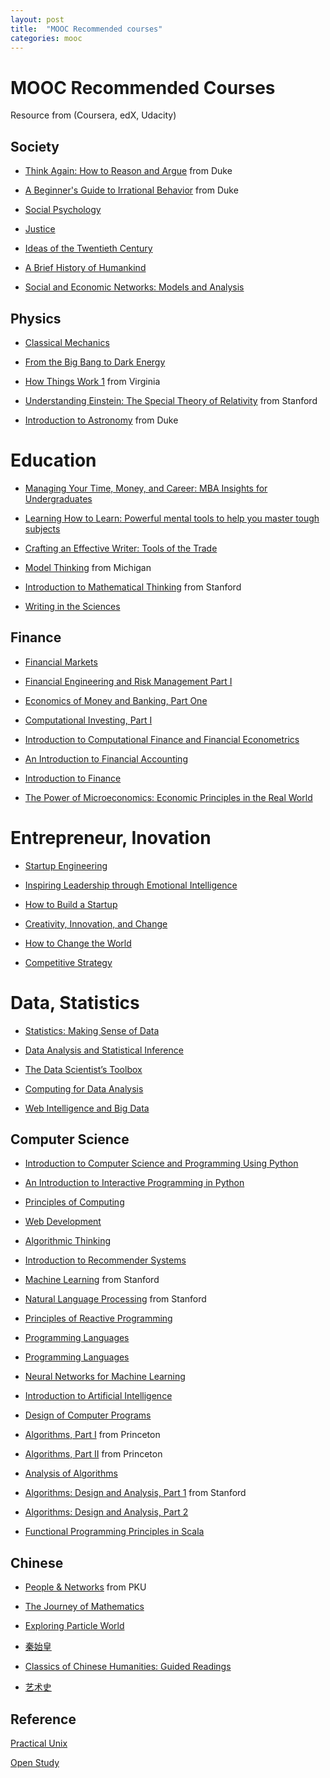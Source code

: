 ```yaml
---
layout: post
title:  "MOOC Recommended courses"
categories: mooc
---
```


# MOOC Recommended Courses

Resource from (Coursera, edX, Udacity)

## Society

* [Think Again: How to Reason and Argue](https://www.coursera.org/course/thinkagain) from Duke

* [A Beginner's Guide to Irrational Behavior](https://www.coursera.org/course/behavioralecon) from Duke

* [Social Psychology](https://www.coursera.org/course/socialpsychology)

* [Justice](https://www.edx.org/course/harvardx/harvardx-er22-1x-justice-1408#.U_Y_rLxdXFI)

* [Ideas of the Twentieth Century](https://www.edx.org/course/utaustinx/utaustinx-ut-2-02x-ideas-twentieth-2631#.U_ZANbxdXFJ)

* [A Brief History of Humankind](https://www.coursera.org/course/humankind)

* [Social and Economic Networks: Models and Analysis](https://www.coursera.org/course/networksonline)

## Physics

* [Classical Mechanics](https://www.edx.org/course/mitx/mitx-8-01x-classical-mechanics-853#.U_Y_8LxdXFI)

* [From the Big Bang to Dark Energy](https://www.coursera.org/course/bigbang)

* [How Things Work 1](https://www.coursera.org/course/howthingswork1) from Virginia

* [Understanding Einstein: The Special Theory of Relativity](https://www.coursera.org/course/einstein) from Stanford

* [Introduction to Astronomy](https://www.coursera.org/course/introastro) from Duke


# Education

* [Managing Your Time, Money, and Career: MBA Insights for Undergraduates](https://www.coursera.org/course/managingmoney)

* [Learning How to Learn: Powerful mental tools to help you master tough subjects](https://www.coursera.org/course/learning)


* [Crafting an Effective Writer: Tools of the Trade](https://www.coursera.org/course/basicwriting)

* [Model Thinking](https://www.coursera.org/course/modelthinking) from Michigan

* [Introduction to Mathematical Thinking](https://www.coursera.org/course/maththink) from Stanford

* [Writing in the Sciences](https://www.coursera.org/course/sciwrite)

## Finance

* [Financial Markets](https://www.coursera.org/course/financialmarkets)

* [Financial Engineering and Risk Management Part I](https://class.coursera.org/fe1-001)

* [Economics of Money and Banking, Part One](https://www.coursera.org/course/money)

* [Computational Investing, Part I](https://class.coursera.org/compinvesting1-003)

* [Introduction to Computational Finance and Financial Econometrics](https://class.coursera.org/compfinance-005)

* [An Introduction to Financial Accounting](https://www.coursera.org/course/accounting)

* [Introduction to Finance](https://www.coursera.org/course/introfinance)

* [The Power of Microeconomics: Economic Principles in the Real World](https://www.coursera.org/course/ucimicroeconomics)

# Entrepreneur, Inovation
 
* [Startup Engineering](https://class.coursera.org/startup-001)

* [Inspiring Leadership through Emotional Intelligence](https://www.coursera.org/course/lead-ei)

* [How to Build a Startup](https://www.udacity.com/course/ep245)

* [Creativity, Innovation, and Change](https://www.coursera.org/course/cic)

* [How to Change the World](https://www.coursera.org/course/changetheworld)

* [Competitive Strategy](https://www.coursera.org/learn/competitivestrategy)



# Data, Statistics

* [Statistics: Making Sense of Data](https://class.coursera.org/introstats-001)

* [Data Analysis and Statistical Inference](https://www.coursera.org/course/statistics)

* [The Data Scientist’s Toolbox](https://www.coursera.org/course/datascitoolbox)

* [Computing for Data Analysis](https://www.coursera.org/course/compdata)

* [Web Intelligence and Big Data](https://class.coursera.org/bigdata-003)


## Computer Science

* [Introduction to Computer Science and Programming Using Python](https://www.edx.org/course/mitx/mitx-6-00-1x-introduction-computer-2841#.U_ZmNLxdXFJ)

* [An Introduction to Interactive Programming in Python](https://www.coursera.org/course/interactivepython)

* [Principles of Computing](https://www.coursera.org/course/principlescomputing)

* [Web Development](https://www.udacity.com/course/cs253)

* [Algorithmic Thinking](https://www.coursera.org/course/algorithmicthink)

* [Introduction to Recommender Systems](https://www.coursera.org/course/recsys)

* [Machine Learning](https://www.coursera.org/course/ml) from Stanford

* [Natural Language Processing](https://www.coursera.org/course/nlp) from Stanford

* [Principles of Reactive Programming](https://class.coursera.org/reactive-001)

* [Programming Languages](https://class.coursera.org/proglang-002)

* [Programming Languages](https://www.udacity.com/course/cs262)

* [Neural Networks for Machine Learning](https://www.coursera.org/course/neuralnets)

* [Introduction to Artificial Intelligence](https://www.udacity.com/course/cs271)

* [Design of Computer Programs](https://www.udacity.com/course/cs212)

* [Algorithms, Part I](https://www.coursera.org/course/algs4partI) from Princeton

* [Algorithms, Part II](https://www.coursera.org/course/algs4partII) from Princeton

* [Analysis of Algorithms](https://www.coursera.org/course/aofa)

* [Algorithms: Design and Analysis, Part 1](https://www.coursera.org/course/algo) from Stanford

* [Algorithms: Design and Analysis, Part 2](https://www.coursera.org/course/algo2)

* [Functional Programming Principles in Scala](https://www.coursera.org/course/progfun)

## Chinese

* [People & Networks](https://class.coursera.org/peopleandnetworks-001) from PKU

* [The Journey of Mathematics](https://class.coursera.org/sjtuma153-001)

* [Exploring Particle World](https://www.coursera.org/course/sjtujxdepw)

* [秦始皇](https://www.coursera.org/course/chinesehistory)

* [Classics of Chinese Humanities: Guided Readings](https://www.coursera.org/course/chinesehumanities)

* [艺术史](https://class.coursera.org/arthistory-001/)

## Reference

[Practical Unix](https://practicalunix.org/)

[Open Study](https://www.open2study.com/)